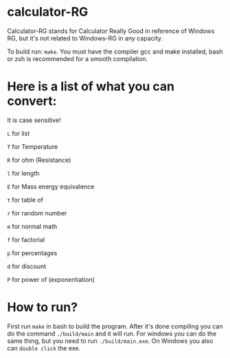 # calculator-RG
 
Calculator-RG stands for Calculator Really Good in reference of Windows RG, but it's not related to Windows-RG in any capacity.

To build run: ```make```. You must have the compiler gcc and make installed, bash or zsh is recommended for a smooth compilation.

# Here is a list of what you can convert:
It is case sensitive!

```L``` for list

```T``` for Temperature

```R``` for ohm (Resistance)

```l``` for length

```E``` for Mass energy equivalence

```t``` for table of

```r``` for random number

```m``` for normal math

```f``` for factorial

```p``` for percentages

```d``` for discount

```P``` for power of (exponentiation)

# How to run?

First run ```make``` in bash to build the program. After it's done compiling you can do the command ```./build/main``` and it will run. For windows you can do the same thing, but you need to run ```./build/main.exe```. On Windows you also can ```double click``` the exe.
